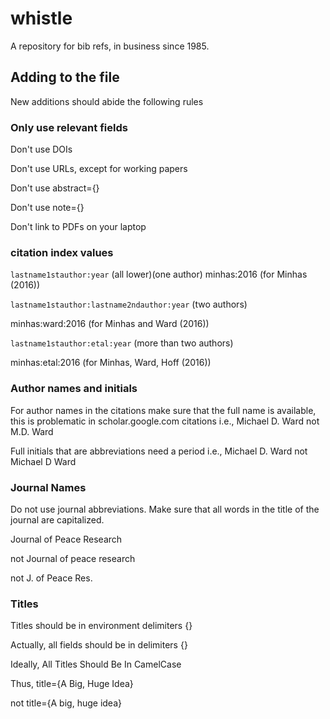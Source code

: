 whistle
=======

A repository for bib refs, in business since 1985.

## Adding to the file 

New additions should abide the following rules

### Only use relevant fields

Don't use DOIs

Don't use URLs, except for working papers 

Don't use abstract={}

Don't use note={}

Don't link to PDFs on your laptop



### citation index values

`lastname1stauthor:year`  (all lower)(one author) 
minhas:2016 (for Minhas (2016))

`lastname1stauthor:lastname2ndauthor:year`  (two authors) 

minhas:ward:2016 (for Minhas and Ward (2016))

`lastname1stauthor:etal:year`   (more than two authors) 

minhas:etal:2016  (for Minhas, Ward, Hoff (2016))

### Author names and initials 

For author names in the citations make sure that the full name is available, 
this is problematic in scholar.google.com citations
i.e., Michael D. Ward not M.D. Ward

Full initials that are abbreviations need a period
i.e., Michael D. Ward not Michael D Ward

### Journal Names

Do not use journal abbreviations. Make sure that all words in the title of the journal are capitalized.

Journal of Peace Research 

not Journal of peace research 

not J. of Peace Res.

### Titles 

Titles should be in environment delimiters {}

Actually, all fields should be in delimiters {} 

Ideally, All Titles Should Be In CamelCase  

Thus, title={A Big, Huge Idea} 

not title={A big, huge idea}


